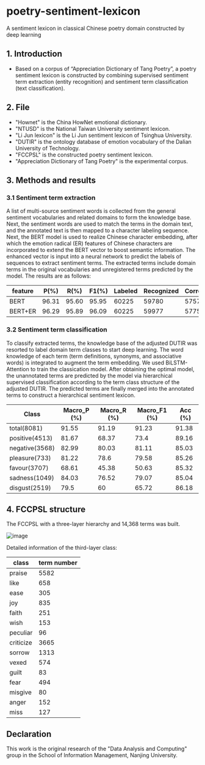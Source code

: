 # poetry-sentiment-lexicon
A sentiment lexicon in classical Chinese poetry domain constructed by deep learning

## 1. Introduction
- Based on a corpus of “Appreciation Dictionary of Tang Poetry”, a poetry sentiment lexicon is constructed by combining supervised sentiment term extraction (entity recognition) and sentiment term classification (text classification). 

## 2. File
- "Hownet" is the China HowNet emotional dictionary.
- "NTUSD" is the National Taiwan University sentiment lexicon.
- "Li Jun lexicon" is the Li Jun sentiment lexicon of Tsinghua University.
- "DUTIR" is the ontology database of emotion vocabulary of the Dalian University of Technology.
- "FCCPSL" is the constructed poetry sentiment lexicon.
- "Appreciation Dictionary of Tang Poetry" is the experimental corpus.

## 3. Methods and results
### 3.1 Sentiment term extraction
A list of multi-source sentiment words is collected from the general sentiment vocabularies and related domains to form the knowledge base. Next, the sentiment words are used to match the terms in the domain text, and the annotated text is then mapped to a character labeling sequence. Next, the BERT model is used to realize Chinese character embedding, after which the emotion radical (ER) features of Chinese characters are incorporated to extend the BERT vector to boost semantic information. The enhanced vector is input into a neural network to predict the labels of sequences to extract sentiment terms. The extracted terms include domain terms in the original vocabularies and unregistered terms predicted by the model. The results are as follows:


|feature|P(%)|R(%)|F1(%)|Labeled|Recognized|Correct|  
|------|---|---|---|---|---|---|
|BERT|96.31|95.60|95.95|60225|59780|57574|
|BERT+ER|96.29|95.89|96.09|60225|59977|57750|


### 3.2 Sentiment term classification
To classify extracted terms, the knowledge base of the adjusted DUTIR was resorted to label domain term classes to start deep learning. The word knowledge of each term (term definitions, synonyms, and associative words) is integrated to augment the term embedding. We used BiLSTM-Attention to train the classication model. After obtaining the optimal model, the unannotated terms are predicted by the model via hierarchical supervised classification according to the term class structure of the adjusted DUTIR. The predicted terms are finally merged into the annotated terms to construct a hierarchical sentiment lexicon.


|Class|Macro_P (%)|Macro_R (%)|Macro_F1 (%)|Acc (%)|
|------|---|---|---|---|
|total(8081)|91.55|91.19|91.23|91.38|
|positive(4513)|81.67|68.37|73.4|89.16|
|negative(3568)|82.99|80.03|81.11|85.03|
|pleasure(733)|81.22|78.6|79.58|85.26|
|favour(3707)|68.61|45.38|50.63|85.32|
|sadness(1049)|84.03|76.52|79.07|85.04|
|disgust(2519)|79.5|60|65.72|86.18|


## 4. FCCPSL structure
The FCCPSL with a three-layer hierarchy and 14,368 terms was built.

![image](https://user-images.githubusercontent.com/55570101/157238183-f34a7bfc-6b47-445d-8327-05ea7fcd66fb.png)

Detailed information of the third-layer class:

|class|term number|  
|------|---|
|praise |5582|
|like |658|
|ease |305|
|joy |835|
|faith |251|
|wish |153|
|peculiar |96|
|criticize |3665|
|sorrow |1313|
|vexed |574|
|guilt |83|
|fear |494|
|misgive |80|
|anger |152|
|miss |127|

## Declaration
This work is the original research of the "Data Analysis and Computing" group in the School of Information Management, Nanjing University.
